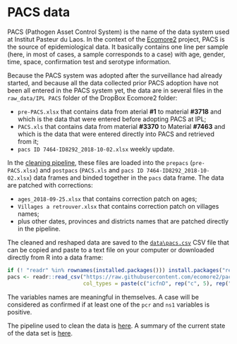 
<!-- README.md is generated from README.Rmd. Please edit that file -->

# PACS data

<!-- badges: start -->

<!-- badges: end -->

PACS (Pathogen Asset Control System) is the name of the data system used
at Institut Pasteur du Laos. In the context of the
[Ecomore2](http://www.ecomore.org) project, PACS is the source of
epidemiological data. It basically contains one line per sample (here,
in most of cases, a sample corresponds to a case) with age, gender,
time, space, confirmation test and serotype information.

Because the PACS system was adopted after the surveillance had already
started, and because all the data collected prior PACS adoption have not
been all entered in the PACS system yet, the data are in several files
in the `raw_data/IPL PACS` folder of the DropBox Ecomore2 folder:

  - `pre-PACS.xlsx` that contains data from aterial **\#1** to material
    **\#3718** and which is the data that were entered before adopting
    PACS at IPL;
  - `PACS.xls` that contains data from material **\#3370** to Material
    **\#7463** and which is the data that were entered directly into
    PACS and retrieved from it;
  - `pacs ID 7464-ID8292_2018-10-02.xlsx` weekly update.

In the [cleaning
pipeline](https://ecomore2.github.io/pacs/make_data.html), these files
are loaded into the `prepacs` (`pre-PACS.xlsx`) and `postpacs`
(`PACS.xls` and `pacs ID 7464-ID8292_2018-10-02.xlsx`) data frames and
binded together in the `pacs` data frame. The data are patched with
corrections:

  - `ages_2018-09-25.xlsx` that contains correction patch on ages;
  - `Villages a retrouver.xlsx` that contains correction patch on
    villages names;
  - plus other dates, provinces and districts names that are patched
    directly in the pipeline.

The cleaned and reshaped data are saved to the
[`data\pacs.csv`](https://raw.githubusercontent.com/ecomore2/pacs/master/data/pacs.csv)
CSV file that can be copied and paste to a text file on your computer or
downloaded directly from R into a data
frame:

``` r
if (! "readr" %in% rownames(installed.packages())) install.packages("readr")
pacs <- readr::read_csv("https://raw.githubusercontent.com/ecomore2/pacs/master/data/pacs.csv",
                        col_types = paste(c("icfnD", rep("c", 5), rep("D", 4), rep("f", 3)), collapse = ""))
```

The variables names are meaningful in themselves. A case will be
considered as confirmed if at least one of the `pcr` and `ns1` variables
is positive.

The pipeline used to clean the data is
[here](https://ecomore2.github.io/pacs/make_data.html). A summary of the
current state of the data set is
[here](https://ecomore2.github.io/pacs/summarize_data.html).

